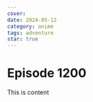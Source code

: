 ```yaml
---
cover: 
date: 2024-05-12
category: anime
tags: adventure
star: true
---
```


# Episode 1200

This is content